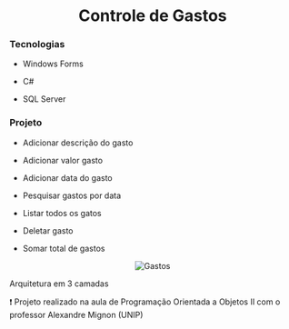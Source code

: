 # <div align="center"> Controle de Gastos </div>

### Tecnologias

- Windows Forms

- C#

- SQL Server


### Projeto

- Adicionar descrição do gasto

- Adicionar valor gasto

- Adicionar data do gasto

- Pesquisar gastos por data

- Listar todos os gatos

- Deletar gasto

- Somar total de gastos

<div align="center">
  
  ![Gastos](https://user-images.githubusercontent.com/69488783/109194842-95ec3c00-7778-11eb-8d02-02ca33741ac3.png)
  
</div>

Arquitetura em 3 camadas

:heavy_exclamation_mark: Projeto realizado na aula de Programação Orientada a Objetos II com o professor Alexandre Mignon (UNIP)

